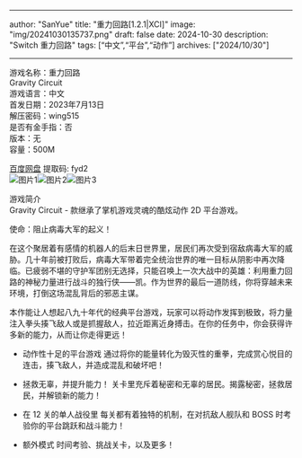 
---
author: "SanYue"
title: "重力回路[1.2.1|XCI]"
image: "img/20241030135737.png"
draft: false
date: 2024-10-30
description: "Switch 重力回路"
tags: [“中文”,“平台”,“动作”]
archives: ["2024/10/30"]

---

游戏名称：重力回路   
Gravity Circuit    
游戏语言：中文  
首发日期：2023年7月13日  
解压密码：wing515  
是否有金手指：否  
版本：无   
容量：500M

[百度网盘](https://pan.baidu.com/s/1eIdIx94I0O_N8YnoM-ZQ6Q) 提取码: fyd2  
![图片1](img/c4ae2b5814.jpg)![图片2](img/c50dff35a2a.jpg)![图片3](img/47ae308e3cd.jpg)  

游戏简介  
Gravity Circuit - 款继承了掌机游戏灵魂的酷炫动作 2D 平台游戏。

使命：阻止病毒大军的起义！

在这个聚居着有感情的机器人的后末日世界里，居民们再次受到宿敌病毒大军的威胁。几十年前被打败后，病毒大军带着完全统治世界的唯一目标从阴影中再次降临。已疲弱不堪的守护军团别无选择，只能召唤上一次大战中的英雄：利用重力回路的神秘力量进行战斗的独行侠——凯。作为世界的最后一道防线，你将穿越未来环境，打倒这场混乱背后的邪恶主谋。

本作能让人想起八九十年代的经典平台游戏，玩家可以将动作发挥到极致，将力量注入拳头揍飞敌人或是抓握敌人，拉近距离近身搏击。在你的任务中，你会获得许多新的能力，从而让你走得更远！

- 动作性十足的平台游戏
通过将你的能量转化为毁灭性的重拳，完成赏心悦目的连击，揍飞敌人，并造成混乱和破坏吧！

- 拯救无辜，并提升能力！
关卡里充斥着秘密和无辜的居民。揭露秘密，拯救居民，并解锁新的能力！

- 在 12 关的单人战役里
每关都有着独特的机制，在对抗敌人舰队和 BOSS 时考验你的平台跳跃和战斗能力！

- 额外模式
时间考验、挑战关卡，以及更多！
